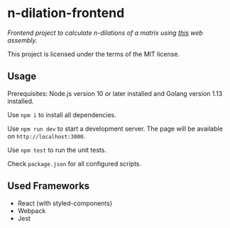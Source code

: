 # n-dilation-frontend

_Frontend project to calculate n-dilations of a matrix using [this](https://github.com/acra5y/n-dilation-webassembly) web assembly._

This project is licensed under the terms of the MIT license.

## Usage

Prerequisites: Node.js version 10 or later installed and Golang version 1.13 installed.

Use `npm i` to install all dependencies.

Use `npm run dev` to start a development server. The page will be available on `http://localhost:3000`.

Use `npm test` to run the unit tests.

Check `package.json` for all configured scripts.

## Used Frameworks

- React (with styled-components)
- Webpack
- Jest

